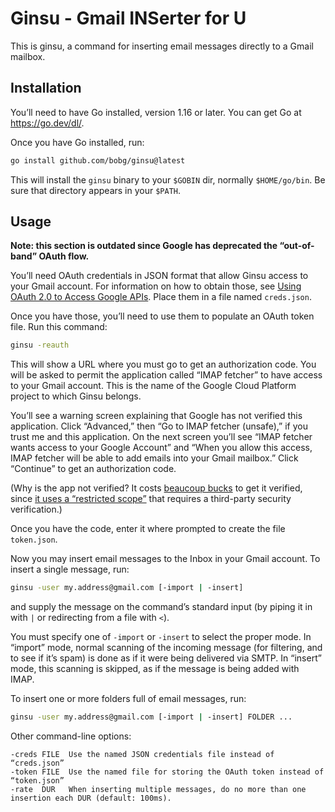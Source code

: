 # Ginsu - Gmail INSerter for U

This is ginsu,
a command for inserting email messages directly to a Gmail mailbox.

## Installation

You’ll need to have Go installed, version 1.16 or later. You can get Go at https://go.dev/dl/.

Once you have Go installed, run:

```sh
go install github.com/bobg/ginsu@latest
```

This will install the `ginsu` binary to your `$GOBIN` dir,
normally `$HOME/go/bin`.
Be sure that directory appears in your `$PATH`.

## Usage

**Note: this section is outdated since Google has deprecated the “out-of-band” OAuth flow.**

You’ll need OAuth credentials in JSON format that allow Ginsu access to your Gmail account.
For information on how to obtain those, see
[Using OAuth 2.0 to Access Google APIs](https://developers.google.com/identity/protocols/oauth2).
Place them in a file named `creds.json`.

Once you have those, you’ll need to use them to populate an OAuth token file. Run this command:

```sh
ginsu -reauth
```

This will show a URL where you must go to get an authorization code.
You will be asked to permit the application called “IMAP fetcher” to have access to your Gmail account.
This is the name of the Google Cloud Platform project to which Ginsu belongs.

You’ll see a warning screen explaining that Google has not verified this application.
Click “Advanced,” then “Go to IMAP fetcher (unsafe),”
if you trust me and this application.
On the next screen you’ll see “IMAP fetcher wants access to your Google Account”
and “When you allow this access, IMAP fetcher will be able to add emails into your Gmail mailbox.”
Click “Continue” to get an authorization code.

(Why is the app not verified?
It costs [beaucoup bucks](https://support.google.com/cloud/answer/9110914?hl=en#sec-assess&zippy=%2Csecurity-assessment) to get it verified,
since [it uses a “restricted scope”](https://github.com/bobg/ginsu/blob/db0051cda1356792ce935fbbf6c114987ecfe843/ginsu.go#L74)
that requires a third-party security verification.)

Once you have the code, enter it where prompted to create the file `token.json`.

Now you may insert email messages to the Inbox in your Gmail account.
To insert a single message, run:

```sh
ginsu -user my.address@gmail.com [-import | -insert]
```

and supply the message on the command’s standard input
(by piping it in with `|` or redirecting from a file with `<`).

You must specify one of `-import` or `-insert` to select the proper mode.
In “import” mode, normal scanning of the incoming message
(for filtering, and to see if it’s spam)
is done as if it were being delivered via SMTP.
In “insert” mode, this scanning is skipped,
as if the message is being added with IMAP.

To insert one or more folders full of email messages, run:

```sh
ginsu -user my.address@gmail.com [-import | -insert] FOLDER ...
```

Other command-line options:

    -creds FILE  Use the named JSON credentials file instead of “creds.json”
    -token FILE  Use the named file for storing the OAuth token instead of “token.json”
    -rate  DUR   When inserting multiple messages, do no more than one insertion each DUR (default: 100ms).
